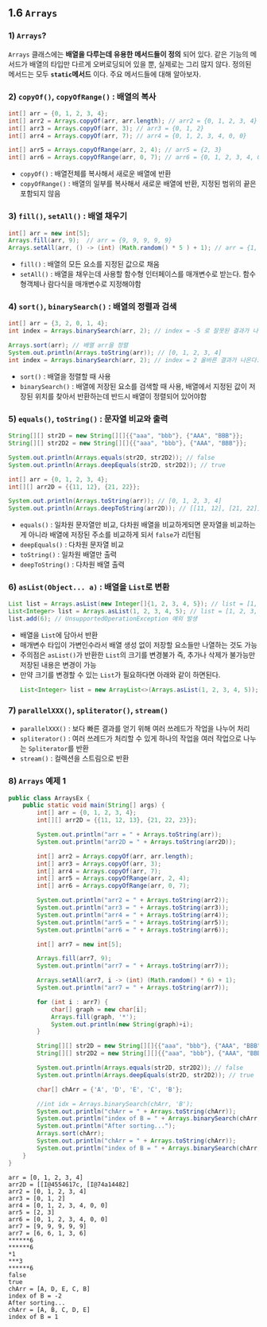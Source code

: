 ## 1.6 `Arrays`

### 1) `Arrays`?
`Arrays` 클래스에는 **배열을 다루는데 유용한 메서드들이 정의** 되어 있다. 같은 기능의 메서드가 배열의 타입만 다르게 오버로딩되어 있을 뿐, 실제로는 그리 많지 않다. 정의된 메서드는 모두 **`static`메서드** 이다. 주요 메서드들에 대해 알아보자.

### 2) `copyOf()`, `copyOfRange()` : 배열의 복사
```java
int[] arr = {0, 1, 2, 3, 4};
int[] arr2 = Arrays.copyOf(arr, arr.length); // arr2 = {0, 1, 2, 3, 4}
int[] arr3 = Arrays.copyOf(arr, 3); // arr3 = {0, 1, 2}
int[] arr4 = Arrays.copyOf(arr, 7); // arr4 = {0, 1, 2, 3, 4, 0, 0}

int[] arr5 = Arrays.copyOfRange(arr, 2, 4); // arr5 = {2, 3}
int[] arr6 = Arrays.copyOfRange(arr, 0, 7); // arr6 = {0, 1, 2, 3, 4, 0, 0}
```
- `copyOf()` : 배열전체를 복사해서 새로운 배열에 반환
- `copyOfRange()` : 배열의 일부를 복사해서 새로운 배열에 반환, 지정된 범위의 끝은 포함되지 않음

### 3) `fill()`, `setAll()` : 배열 채우기
```java
int[] arr = new int[5];
Arrays.fill(arr, 9);  // arr = {9, 9, 9, 9, 9}
Arrays.setAll(arr, () -> (int) (Math.random() * 5 ) + 1); // arr = {1, 5, 2, 1, 1}
```
- `fill()` : 배열의 모든 요소를 지정된 값으로 채움
- `setAll()` : 배열을 채우는데 사용할 함수형 인터페이스를 매개변수로 받는다. 함수형객체나 람다식을 매개변수로 지정해야함

### 4) `sort()`, `binarySearch()` : 배열의 정렬과 검색
```java
int[] arr = {3, 2, 0, 1, 4};
int index = Arrays.binarySearch(arr, 2); // index = -5 로 잘못된 결과가 나온다.

Arrays.sort(arr); // 배열 arr을 정렬
System.out.println(Arrays.toString(arr)); // [0, 1, 2, 3, 4]
int index = Arrays.binarySearch(arr, 2); // index = 2 올바른 결과가 나온다.
```
- `sort()` : 배열을 정렬할 때 사용
- `binarySearch()` : 배열에 저장된 요소를 검색할 때 사용, 배열에서 지정된 값이 저장된 위치를 찾아서 반환하는데 반드시 배열이 정렬되어 있어야함

### 5) `equals()`, `toString()` : 문자열 비교와 출력
```java
String[][] str2D = new String[][]{{"aaa", "bbb"}, {"AAA", "BBB"}};
String[][] str2D2 = new String[][]{{"aaa", "bbb"}, {"AAA", "BBB"}};

System.out.println(Arrays.equals(str2D, str2D2)); // false
System.out.println(Arrays.deepEquals(str2D, str2D2)); // true
```
```java
int[] arr = {0, 1, 2, 3, 4};
int[][] arr2D = {{11, 12}, {21, 22}};

System.out.println(Arrays.toString(arr)); // [0, 1, 2, 3, 4]
System.out.println(Arrays.deepToString(arr2D)); // [[11, 12], [21, 22]]
```
- `equals()` : 일차원 문자열만 비교, 다차원 배열을 비교하게되면 문자열을 비교하는게 아니라 배열에 저장된 주소를 비교하게 되서 `false`가 리턴됨
- `deepEquals()` : 다차원 문자열 비교
- `toString()` : 일차원 배열만 출력
- `deepToString()` : 다차원 배열 출력

### 6) `asList(Object... a)` : 배열을 `List`로 변환
```java
List list = Arrays.asList(new Integer[]{1, 2, 3, 4, 5}); // list = [1, 2, 3, 4, 5]
List<Integer> list = Arrays.asList(1, 2, 3, 4, 5); // list = [1, 2, 3, 4, 5]
list.add(6); // UnsupportedOperationException 예외 발생
```
- 배열을 `List`에 담아서 반환
- 매개변수 타입이 가변인수라서 배열 생성 없이 저장할 요소들만 나열하는 것도 가능
- 주의점은 `asList()`가 반환한 `List`의 크기를 변경불가 즉, 추가나 삭제가 불가능만 저장된 내용은 변경이 가능
- 만약 크기를 변경할 수 있는 `List`가 필요하다면 아래와 같이 하면된다.
  ```java
  List<Integer> list = new ArrayList<>(Arrays.asList(1, 2, 3, 4, 5));
  ```

### 7) `parallelXXX()`, `spliterator()`, `stream()`
- `parallelXXX()` : 보다 빠른 결과를 얻기 위해 여러 쓰레드가 작업을 나누어 처리
- `spliterator()` : 여러 쓰레드가 처리할 수 있게 하나의 작업을 여러 작업으로 나누는 `Spliterator`를 반환
- `stream()` : 컬렉션을 스트림으로 반환

### 8) `Arrays` 예제 1
```java
public class ArraysEx {
    public static void main(String[] args) {
        int[] arr = {0, 1, 2, 3, 4};
        int[][] arr2D = {{11, 12, 13}, {21, 22, 23}};

        System.out.println("arr = " + Arrays.toString(arr));
        System.out.println("arr2D = " + Arrays.toString(arr2D));

        int[] arr2 = Arrays.copyOf(arr, arr.length);
        int[] arr3 = Arrays.copyOf(arr, 3);
        int[] arr4 = Arrays.copyOf(arr, 7);
        int[] arr5 = Arrays.copyOfRange(arr, 2, 4);
        int[] arr6 = Arrays.copyOfRange(arr, 0, 7);

        System.out.println("arr2 = " + Arrays.toString(arr2));
        System.out.println("arr3 = " + Arrays.toString(arr3));
        System.out.println("arr4 = " + Arrays.toString(arr4));
        System.out.println("arr5 = " + Arrays.toString(arr5));
        System.out.println("arr6 = " + Arrays.toString(arr6));

        int[] arr7 = new int[5];

        Arrays.fill(arr7, 9);
        System.out.println("arr7 = " + Arrays.toString(arr7));

        Arrays.setAll(arr7, i -> (int) (Math.random() * 6) + 1);
        System.out.println("arr7 = " + Arrays.toString(arr7));

        for (int i : arr7) {
            char[] graph = new char[i];
            Arrays.fill(graph, '*');
            System.out.println(new String(graph)+i);
        }

        String[][] str2D = new String[][]{{"aaa", "bbb"}, {"AAA", "BBB"}};
        String[][] str2D2 = new String[][]{{"aaa", "bbb"}, {"AAA", "BBB"}};

        System.out.println(Arrays.equals(str2D, str2D2)); // false
        System.out.println(Arrays.deepEquals(str2D, str2D2)); // true

        char[] chArr = {'A', 'D', 'E', 'C', 'B'};

        //int idx = Arrays.binarySearch(chArr, 'B');
        System.out.println("chArr = " + Arrays.toString(chArr));
        System.out.println("index of B = " + Arrays.binarySearch(chArr, 'B'));
        System.out.println("After sorting...");
        Arrays.sort(chArr);
        System.out.println("chArr = " + Arrays.toString(chArr));
        System.out.println("index of B = " + Arrays.binarySearch(chArr, 'B'));
    }
}
```
```
arr = [0, 1, 2, 3, 4]
arr2D = [[I@4554617c, [I@74a14482]
arr2 = [0, 1, 2, 3, 4]
arr3 = [0, 1, 2]
arr4 = [0, 1, 2, 3, 4, 0, 0]
arr5 = [2, 3]
arr6 = [0, 1, 2, 3, 4, 0, 0]
arr7 = [9, 9, 9, 9, 9]
arr7 = [6, 6, 1, 3, 6]
******6
******6
*1
***3
******6
false
true
chArr = [A, D, E, C, B]
index of B = -2
After sorting...
chArr = [A, B, C, D, E]
index of B = 1
```
